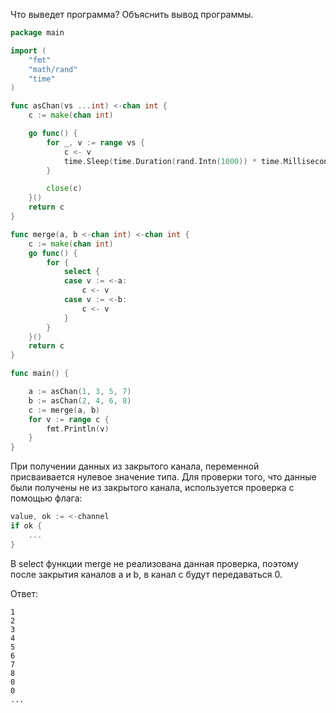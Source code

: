Что выведет программа? Объяснить вывод программы.

```go
package main

import (
	"fmt"
	"math/rand"
	"time"
)

func asChan(vs ...int) <-chan int {
	c := make(chan int)

	go func() {
		for _, v := range vs {
			c <- v
			time.Sleep(time.Duration(rand.Intn(1000)) * time.Millisecond)
		}

		close(c)
	}()
	return c
}

func merge(a, b <-chan int) <-chan int {
	c := make(chan int)
	go func() {
		for {
			select {
			case v := <-a:
				c <- v
			case v := <-b:
				c <- v
			}
		}
	}()
	return c
}

func main() {

	a := asChan(1, 3, 5, 7)
	b := asChan(2, 4, 6, 8)
	c := merge(a, b)
	for v := range c {
		fmt.Println(v)
	}
}
```
При получении данных из закрытого канала, переменной присваивается нулевое значение типа. Для проверки того, что данные были получены не из закрытого канала, используется проверка с помощью флага:
```go
value, ok := <-channel
if ok {
	...
}
```
В select функции merge не реализована данная проверка, поэтому после закрытия каналов a и b, в канал c будут передаваться 0.

Ответ:
```console
1
2
3
4
5
6
7
8
0
0
...
```
